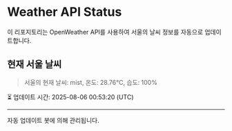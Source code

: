 
# Weather API Status

이 리포지토리는 OpenWeather API를 사용하여 서울의 날씨 정보를 자동으로 업데이트합니다.

## 현재 서울 날씨
> 서울의 현재 날씨: mist, 온도: 28.76°C, 습도: 100%

⏳ 업데이트 시간: 2025-08-06 00:53:20 (UTC)

---
자동 업데이트 봇에 의해 관리됩니다.
